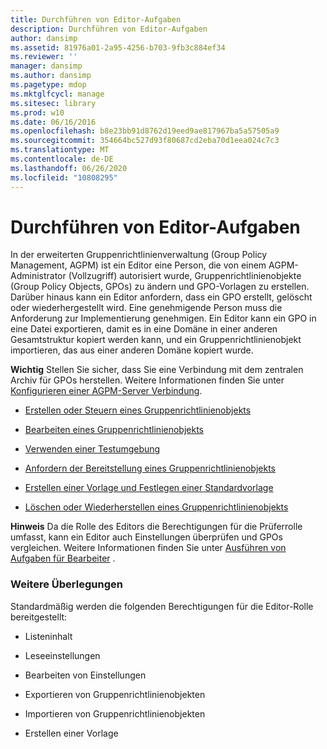 ```yaml
---
title: Durchführen von Editor-Aufgaben
description: Durchführen von Editor-Aufgaben
author: dansimp
ms.assetid: 81976a01-2a95-4256-b703-9fb3c884ef34
ms.reviewer: ''
manager: dansimp
ms.author: dansimp
ms.pagetype: mdop
ms.mktglfcycl: manage
ms.sitesec: library
ms.prod: w10
ms.date: 06/16/2016
ms.openlocfilehash: b8e23bb91d8762d19eed9ae817967ba5a57505a9
ms.sourcegitcommit: 354664bc527d93f80687cd2eba70d1eea024c7c3
ms.translationtype: MT
ms.contentlocale: de-DE
ms.lasthandoff: 06/26/2020
ms.locfileid: "10808295"
---
```

# Durchführen von Editor-Aufgaben


In der erweiterten Gruppenrichtlinienverwaltung (Group Policy Management, AGPM) ist ein Editor eine Person, die von einem AGPM-Administrator (Vollzugriff) autorisiert wurde, Gruppenrichtlinienobjekte (Group Policy Objects, GPOs) zu ändern und GPO-Vorlagen zu erstellen. Darüber hinaus kann ein Editor anfordern, dass ein GPO erstellt, gelöscht oder wiederhergestellt wird. Eine genehmigende Person muss die Anforderung zur Implementierung genehmigen. Ein Editor kann ein GPO in eine Datei exportieren, damit es in eine Domäne in einer anderen Gesamtstruktur kopiert werden kann, und ein Gruppenrichtlinienobjekt importieren, das aus einer anderen Domäne kopiert wurde.

**Wichtig**  Stellen Sie sicher, dass Sie eine Verbindung mit dem zentralen Archiv für GPOs herstellen. Weitere Informationen finden Sie unter [Konfigurieren einer AGPM-Server Verbindung](configure-an-agpm-server-connection-agpm40.md).

 

-   [Erstellen oder Steuern eines Gruppenrichtlinienobjekts](creating-or-controlling-a-gpo-agpm40-ed.md)

-   [Bearbeiten eines Gruppenrichtlinienobjekts](editing-a-gpo-agpm40.md)

-   [Verwenden einer Testumgebung](using-a-test-environment.md)

-   [Anfordern der Bereitstellung eines Gruppenrichtlinienobjekts](request-deployment-of-a-gpo-agpm40.md)

-   [Erstellen einer Vorlage und Festlegen einer Standardvorlage](creating-a-template-and-setting-a-default-template-agpm40.md)

-   [Löschen oder Wiederherstellen eines Gruppenrichtlinienobjekts](deleting-or-restoring-a-gpo-agpm40.md)

**Hinweis**  Da die Rolle des Editors die Berechtigungen für die Prüferrolle umfasst, kann ein Editor auch Einstellungen überprüfen und GPOs vergleichen. Weitere Informationen finden Sie unter [Ausführen von Aufgaben für Bearbeiter](performing-reviewer-tasks-agpm40.md) .

 

### Weitere Überlegungen

Standardmäßig werden die folgenden Berechtigungen für die Editor-Rolle bereitgestellt:

-   Listeninhalt

-   Leseeinstellungen

-   Bearbeiten von Einstellungen

-   Exportieren von Gruppenrichtlinienobjekten

-   Importieren von Gruppenrichtlinienobjekten

-   Erstellen einer Vorlage

 

 





